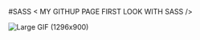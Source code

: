 #SASS 
< MY GITHUP PAGE FIRST LOOK WITH SASS />


![Large GIF (1296x900)](https://user-images.githubusercontent.com/112221780/203472764-24752766-c0f8-4fa4-abd8-26732e61154d.gif)
